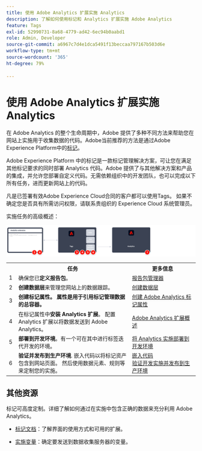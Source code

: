 ```yaml
---
title: 使用 Adobe Analytics 扩展实施 Analytics
description: 了解如何使用标记和 Analytics 扩展实施 Adobe Analytics
feature: Tags
exl-id: 52990731-8a68-4779-ad42-6ec94b0aabd1
role: Admin, Developer
source-git-commit: a6967c7d4e1dca5491f13beccaa797167b503d6e
workflow-type: tm+mt
source-wordcount: '365'
ht-degree: 79%

---
```


# 使用 Adobe Analytics 扩展实施 Analytics

在 Adobe Analytics 的整个生命周期中，Adobe 提供了多种不同方法来帮助您在网站上实施用于收集数据的代码。Adobe当前推荐的方法是通过Adobe Experience Platform中的[标记](https://experienceleague.adobe.com/docs/experience-platform/tags/home.html?lang=zh-Hans)。

Adobe Experience Platform 中的标记是一款标记管理解决方案，可让您在满足其他标记要求的同时部署 Analytics 代码。Adobe 提供了与其他解决方案和产品的集成，并允许您部署自定义代码。无需依赖组织中的开发团队，也可以完成以下所有任务，进而更新网站上的代码。

凡是已签署有效Adobe Experience Cloud合同的客户都可以使用Tags。 如果不确定您是否具有所需访问权限，请联系贵组织的 Experience Cloud 系统管理员。

实施任务的高级概述：



![如何使用Analytics扩展工作流实施Adobe Analytics，如本节所述。](../assets/analytics-extension-annotated.png)

<table style="width:100%">

<tr>
<th style="width:5%"></th><th style="width:60%"><b>任务</b></th><th style="width:35%"><b>更多信息</b></th>
</tr>

<tr>
<td> 1</td>
<td>确保您已<b>定义报告包</b>。</td>
<td><a href="../../admin/tools/manage-rs/report-suites-admin.md">报告包管理器</a></td>
</tr>

<tr>
<td>2</td>
<td><b>创建数据层</b>来管理您网站上的数据跟踪。</td>
<td>
<a href="../prepare/data-layer.md">创建数据层</a>
</td>
</tr>

<tr>
<td>3</td>
<td><b><b>创建标记属性</b>。 属性是用于引用标记管理数据的总容器。</td>
<td><a href="../launch/create-analytics-property.md">创建 Adobe Analytics 标记属性</a></td>
</tr>

<tr>
<td>4</td><td>在标记属性中<b>安装 Analytics 扩展</b>。 配置 Analytics 扩展以将数据发送到 Adobe Analytics。</td>
<td><a href="https://experienceleague.adobe.com/docs/experience-platform/tags/extensions/client/analytics/overview.html?lang=zh-Hans">Adobe Analytics 扩展概述</a></td>
</tr>

<tr>
<td>5</td>
<td><b>部署到开发环境</b>。有一个可在其中进行标签迭代开发的环境。</td>
<td><a href="./deploy-dev.md">将 Analytics 实施部署到开发环境</td>
</tr>

<tr>
<td>6</td> 
<td><b>验证并发布到生产环境</b>. 嵌入代码以将标记资产包含到网站页面。 然后使用数据元素、规则等来定制您的实施。</td>
<td><a href="https://experienceleague.adobe.com/docs/experience-platform/tags/publish/environments/environments.html?lang=zh-Hans#embed-code">嵌入代码</a><br/><a href="./validate-publish-prod.md">验证开发实施并发布到生产环境</a></td>
</tr>

</table>

## 其他资源

标记可高度定制。详细了解如何通过在实施中包含正确的数据来充分利用 Adobe Analytics。

- [标记文档](https://experienceleague.adobe.com/docs/experience-platform/tags/home.html#?lang=zh-Hans)：了解界面的使用方式和可用的扩展。

- [实施变量](../vars/overview.md)：确定要发送到数据收集服务器的变量。
